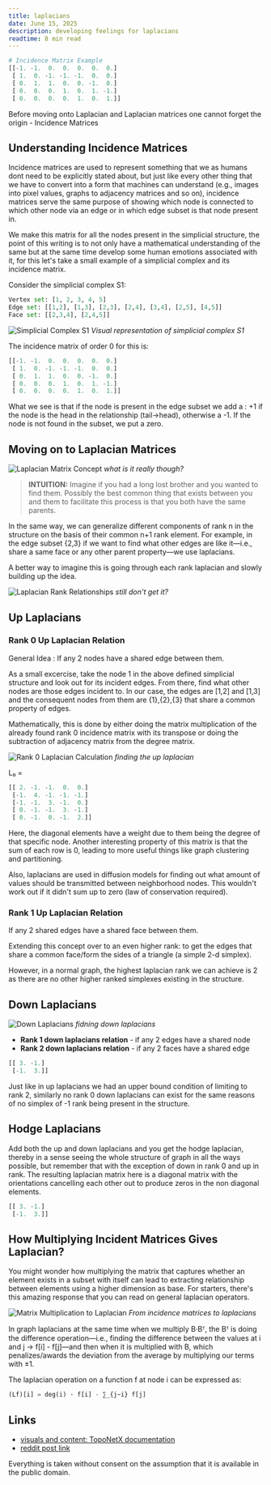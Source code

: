 ```yaml
---
title: laplacians 
date: June 15, 2025
description: developing feelings for laplacians
readtime: 8 min read
---
```



```python
# Incidence Matrix Example
[[-1. -1.  0.  0.  0.  0.  0.]
 [ 1.  0. -1. -1. -1.  0.  0.]
 [ 0.  1.  1.  0.  0. -1.  0.]
 [ 0.  0.  0.  1.  0.  1. -1.]
 [ 0.  0.  0.  0.  1.  0.  1.]]
```

Before moving onto Laplacian and Laplacian matrices one cannot forget the origin - Incidence Matrices

## Understanding Incidence Matrices

Incidence matrices are used to represent something that we as humans dont need to be explicitly stated about, but just like every other thing that we have to convert into a form that machines can understand (e.g., images into pixel values, graphs to adjacency matrices and so on), incidence matrices serve the same purpose of showing which node is connected to which other node via an edge or in which edge subset is that node present in.

We make this matrix for all the nodes present in the simplicial structure, the point of this writing is to not only have a mathematical understanding of the same but at the same time develop some human emotions associated with it, for this let's take a small example of a simplicial complex and its incidence matrix.

Consider the simplicial complex S1:

```python
Vertex set: [1, 2, 3, 4, 5]
Edge set: [[1,2], [1,3], [2,3], [2,4], [3,4], [2,5], [4,5]]
Face set: [[2,3,4], [2,4,5]]
```

![Simplicial Complex S1](https://i.postimg.cc/X7rqLpBf/image.png)
*Visual representation of simplicial complex S1*

The incidence matrix of order 0 for this is:

```python
[[-1. -1.  0.  0.  0.  0.  0.]
 [ 1.  0. -1. -1. -1.  0.  0.]
 [ 0.  1.  1.  0.  0. -1.  0.]
 [ 0.  0.  0.  1.  0.  1. -1.]
 [ 0.  0.  0.  0.  1.  0.  1.]]
```

What we see is that if the node is present in the edge subset we add a : +1 if the node is the head in the relationship (tail→head), otherwise a -1. If the node is not found in the subset, we put a zero.

## Moving on to Laplacian Matrices

![Laplacian Matrix Concept](https://i.postimg.cc/htY4P3Vz/image.png)
*what is it really though?*

> **INTUITION:** Imagine if you had a long lost brother and you wanted to find them. Possibly the best common thing that exists between you and them to facilitate this process is that you both have the same parents.

In the same way, we can generalize different components of rank n in the structure on the basis of their common n+1 rank element. For example, in the edge subset {2,3} if we want to find what other edges are like it—i.e., share a same face or any other parent property—we use laplacians.

A better way to imagine this is going through each rank laplacian and slowly building up the idea.

![Laplacian Rank Relationships](https://i.postimg.cc/Jh3Fdsrg/image.png)
*still don't get it?*

## Up Laplacians

### Rank 0 Up Laplacian Relation

General Idea : If any 2 nodes have a shared edge between them.

As a small excercise, take the node 1 in the above defined simplicial structure and look out for its incident edges. From there, find what other nodes are those edges incident to. In our case, the edges are [1,2] and [1,3] and the consequent nodes from them are {1},{2},{3} that share a common property of edges.

Mathematically, this is done by either doing the matrix multiplication of the already found rank 0 incidence matrix with its transpose or doing the subtraction of adjacency matrix from the degree matrix.

![Rank 0 Laplacian Calculation](https://i.postimg.cc/dQgz3Pfw/image.png)
*finding the up laplacian*

L₀ = 

```python
[[ 2. -1. -1.  0.  0.]
 [-1.  4. -1. -1. -1.]
 [-1. -1.  3. -1.  0.]
 [ 0. -1. -1.  3. -1.]
 [ 0. -1.  0. -1.  2.]]
```

Here, the diagonal elements have a weight due to them being the degree of that specific node. Another interesting property of this matrix is that the sum of each row is 0, leading to more useful things like graph clustering and partitioning.

Also, laplacians are used in diffusion models for finding out what amount of values should be transmitted between neighborhood nodes. This wouldn't work out if it didn't sum up to zero (law of conservation required).

### Rank 1 Up Laplacian Relation

If any 2 shared edges have a shared face between them.

Extending this concept over to an even higher rank: to get the edges that share a common face/form the sides of a triangle (a simple 2-d simplex).

However, in a normal graph, the highest laplacian rank we can achieve is 2 as there are no other higher ranked simplexes existing in the structure.

## Down Laplacians

![Down Laplacians](https://i.postimg.cc/65LYXkJ8/image.png)
*fidning down laplacians*

- **Rank 1 down laplacians relation** - if any 2 edges have a shared node
- **Rank 2 down laplacians relation** - if any 2 faces have a shared edge

```python
[[ 3. -1.]
 [-1.  3.]]
```

Just like in up laplacians we had an upper bound condition of limiting to rank 2, similarly no rank 0 down laplacians can exist for the same reasons of no simplex of -1 rank being present in the structure.

## Hodge Laplacians

Add both the up and down laplacians and you get the hodge laplacian, thereby in a sense seeing the whole structure of graph in all the ways possible, but remember that with the exception of down in rank 0 and up in rank. The resulting laplacian matrix here is a diagonal matrix with the orientations cancelling each other out to produce zeros in the non diagonal elements.

```python
[[ 3. -1.]
 [-1.  3.]]
```

## How Multiplying Incident Matrices Gives Laplacian?

You might wonder how multiplying the matrix that captures whether an element exists in a subset with itself can lead to extracting relationship between elements using a higher dimension as base. For starters, there's this amazing response that you can read on general laplacian operators.

![Matrix Multiplication to Laplacian](https://i.postimg.cc/rwjpBXGF/image.png)
*From incidence matrices to laplacians*

In graph laplacians at the same time when we multiply B·Bᵀ, the Bᵀ is doing the difference operation—i.e., finding the difference between the values at i and j → f[i] - f[j]—and then when it is multiplied with B, which penalizes/awards the deviation from the average by multiplying our terms with ±1.

The laplacian operation on a function f at node i can be expressed as:

```python
(Lf)[i] = deg(i) · f[i] - ∑_{j∼i} f[j]
```

## Links

- [visuals and content: TopoNetX documentation](https://pyt-team.github.io/toponetx/notebooks/01_simplicial_complexes.html)
- [reddit post link](https://www.reddit.com/r/math/comments/3yofdn/is_there_a_good_intuitive_explanation_of_the/)

Everything is taken without consent on the assumption that it is available in the public domain.

